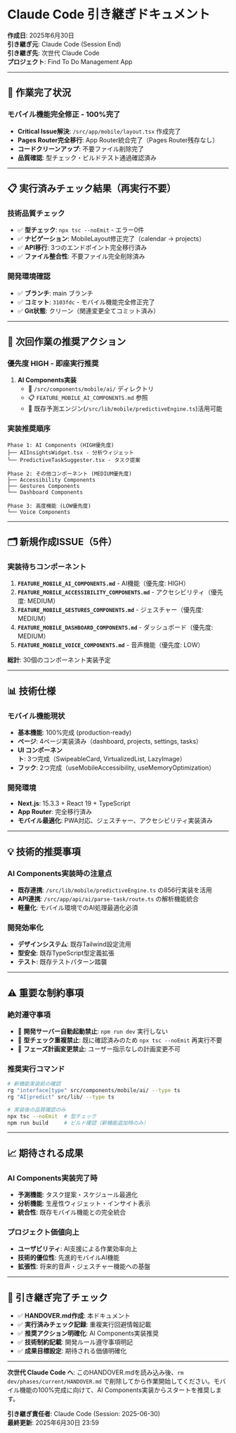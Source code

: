 # Claude Code 引き継ぎドキュメント

**作成日**: 2025年6月30日  
**引き継ぎ元**: Claude Code (Session End)  
**引き継ぎ先**: 次世代 Claude Code  
**プロジェクト**: Find To Do Management App  

---

## 🎯 作業完了状況

### **モバイル機能完全修正 - 100%完了**
- **Critical Issue解決**: `/src/app/mobile/layout.tsx` 作成完了
- **Pages Router完全移行**: App Router統合完了（Pages Router残存なし）
- **コードクリーンアップ**: 不要ファイル削除完了
- **品質確認**: 型チェック・ビルドテスト通過確認済み

---

## 📋 実行済みチェック結果（再実行不要）

### **技術品質チェック**
- ✅ **型チェック**: `npx tsc --noEmit` - エラー0件
- ✅ **ナビゲーション**: MobileLayout修正完了（calendar → projects）
- ✅ **API移行**: 3つのエンドポイント完全移行済み
- ✅ **ファイル整合性**: 不要ファイル完全削除済み

### **開発環境確認**
- ✅ **ブランチ**: main ブランチ
- ✅ **コミット**: `3103fdc` - モバイル機能完全修正完了
- ✅ **Git状態**: クリーン（関連変更全てコミット済み）

---

## 🚀 次回作業の推奨アクション

### **優先度 HIGH - 即座実行推奨**
1. **AI Components実装**
   - 📁 `/src/components/mobile/ai/` ディレクトリ
   - 📋 `FEATURE_MOBILE_AI_COMPONENTS.md` 参照
   - 🔧 既存予測エンジン(`/src/lib/mobile/predictiveEngine.ts`)活用可能

### **実装推奨順序**
```
Phase 1: AI Components (HIGH優先度)
├── AIInsightsWidget.tsx - 分析ウィジェット
└── PredictiveTaskSuggester.tsx - タスク提案

Phase 2: その他コンポーネント (MEDIUM優先度)
├── Accessibility Components
├── Gestures Components  
└── Dashboard Components

Phase 3: 高度機能 (LOW優先度)
└── Voice Components
```

---

## 🗂️ 新規作成ISSUE（5件）

### **実装待ちコンポーネント**
1. **`FEATURE_MOBILE_AI_COMPONENTS.md`** - AI機能（優先度: HIGH）
2. **`FEATURE_MOBILE_ACCESSIBILITY_COMPONENTS.md`** - アクセシビリティ（優先度: MEDIUM）
3. **`FEATURE_MOBILE_GESTURES_COMPONENTS.md`** - ジェスチャー（優先度: MEDIUM）
4. **`FEATURE_MOBILE_DASHBOARD_COMPONENTS.md`** - ダッシュボード（優先度: MEDIUM）
5. **`FEATURE_MOBILE_VOICE_COMPONENTS.md`** - 音声機能（優先度: LOW）

**総計**: 30個のコンポーネント実装予定

---

## 📊 技術仕様

### **モバイル機能現状**
- **基本機能**: 100%完成 (production-ready)
- **ページ**: 4ページ実装済み（dashboard, projects, settings, tasks）
- **UI コンポーネント**: 3つ完成（SwipeableCard, VirtualizedList, LazyImage）
- **フック**: 2つ完成（useMobileAccessibility, useMemoryOptimization）

### **開発環境**
- **Next.js**: 15.3.3 + React 19 + TypeScript
- **App Router**: 完全移行済み
- **モバイル最適化**: PWA対応、ジェスチャー、アクセシビリティ実装済み

---

## 💡 技術的推奨事項

### **AI Components実装時の注意点**
- **既存連携**: `/src/lib/mobile/predictiveEngine.ts` の856行実装を活用
- **API連携**: `/src/app/api/ai/parse-task/route.ts` の解析機能統合
- **軽量化**: モバイル環境でのAI処理最適化必須

### **開発効率化**
- **デザインシステム**: 既存Tailwind設定流用
- **型安全**: 既存TypeScript型定義拡張
- **テスト**: 既存テストパターン踏襲

---

## ⚠️ 重要な制約事項

### **絶対遵守事項**
- 🚫 **開発サーバー自動起動禁止**: `npm run dev` 実行しない
- 🚫 **型チェック重複禁止**: 既に確認済みのため `npx tsc --noEmit` 再実行不要
- 🚫 **フェーズ計画変更禁止**: ユーザー指示なしの計画変更不可

### **推奨実行コマンド**
```bash
# 新機能実装前の確認
rg "interface|type" src/components/mobile/ai/ --type ts
rg "AI|predict" src/lib/ --type ts

# 実装後の品質確認のみ
npx tsc --noEmit  # 型チェック
npm run build     # ビルド確認（新機能追加時のみ）
```

---

## 📈 期待される成果

### **AI Components実装完了時**
- **予測機能**: タスク提案・スケジュール最適化
- **分析機能**: 生産性ウィジェット・インサイト表示
- **統合性**: 既存モバイル機能との完全統合

### **プロジェクト価値向上**
- **ユーザビリティ**: AI支援による作業効率向上
- **技術的優位性**: 先進的モバイルAI機能
- **拡張性**: 将来的音声・ジェスチャー機能への基盤

---

## 🔄 引き継ぎ完了チェック

- ✅ **HANDOVER.md作成**: 本ドキュメント
- ✅ **実行済みチェック記録**: 重複実行回避情報記載
- ✅ **推奨アクション明確化**: AI Components実装推奨
- ✅ **技術制約記載**: 開発ルール遵守事項明記
- ✅ **成果目標設定**: 期待される価値明確化

---

**次世代 Claude Code へ**: このHANDOVER.mdを読み込み後、`rm dev/phases/current/HANDOVER.md` で削除してから作業開始してください。モバイル機能の100%完成に向けて、AI Components実装からスタートを推奨します。

**引き継ぎ責任者**: Claude Code (Session: 2025-06-30)  
**最終更新**: 2025年6月30日 23:59